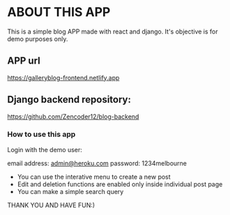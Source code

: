 # ABOUT THIS APP

This is a simple blog APP made with react and django. It's objective is for demo purposes only.

## APP url

https://galleryblog-frontend.netlify.app

## Django backend repository:

https://github.com/Zencoder12/blog-backend

### How to use this app

Login with the demo user:

email address: admin@heroku.com
password: 1234melbourne

- You can use the interative menu to create a new post
- Edit and deletion functions are enabled only inside individual post page
- You can make a simple search query

THANK YOU AND HAVE FUN:)
